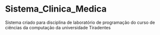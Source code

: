# Sistema_Clinica_Medica
Sistema criado para disciplina de laboratório de programação do curso de ciências da computação da universidade Tiradentes 
